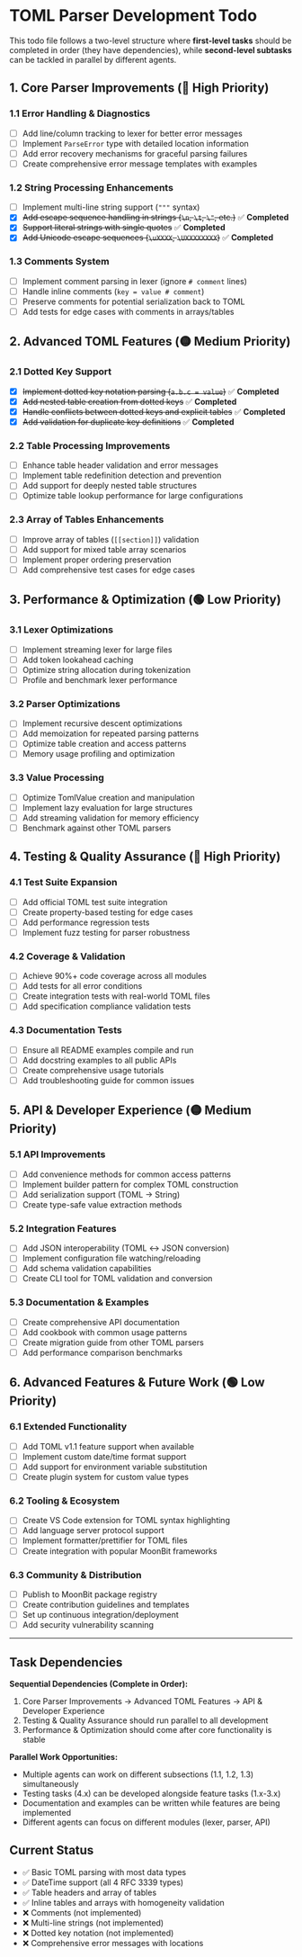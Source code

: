 # TOML Parser Development Todo

This todo file follows a two-level structure where **first-level tasks** should be completed in order (they have dependencies), while **second-level subtasks** can be tackled in parallel by different agents.

## 1. Core Parser Improvements (🔴 High Priority)

### 1.1 Error Handling & Diagnostics
- [ ] Add line/column tracking to lexer for better error messages
- [ ] Implement `ParseError` type with detailed location information
- [ ] Add error recovery mechanisms for graceful parsing failures
- [ ] Create comprehensive error message templates with examples

### 1.2 String Processing Enhancements  
- [ ] Implement multi-line string support (`"""` syntax)
- [x] ~~Add escape sequence handling in strings (`\n`, `\t`, `\"`, etc.)~~ ✅ **Completed**
- [x] ~~Support literal strings with single quotes~~ ✅ **Completed**
- [x] ~~Add Unicode escape sequences (`\uXXXX`, `\UXXXXXXXX`)~~ ✅ **Completed**

### 1.3 Comments System
- [ ] Implement comment parsing in lexer (ignore `# comment` lines)
- [ ] Handle inline comments (`key = value # comment`)
- [ ] Preserve comments for potential serialization back to TOML
- [ ] Add tests for edge cases with comments in arrays/tables

## 2. Advanced TOML Features (🟡 Medium Priority)

### 2.1 Dotted Key Support
- [x] ~~Implement dotted key notation parsing (`a.b.c = value`)~~ ✅ **Completed**
- [x] ~~Add nested table creation from dotted keys~~ ✅ **Completed**
- [x] ~~Handle conflicts between dotted keys and explicit tables~~ ✅ **Completed**
- [x] ~~Add validation for duplicate key definitions~~ ✅ **Completed**

### 2.2 Table Processing Improvements
- [ ] Enhance table header validation and error messages
- [ ] Implement table redefinition detection and prevention
- [ ] Add support for deeply nested table structures
- [ ] Optimize table lookup performance for large configurations

### 2.3 Array of Tables Enhancements
- [ ] Improve array of tables (`[[section]]`) validation
- [ ] Add support for mixed table array scenarios
- [ ] Implement proper ordering preservation
- [ ] Add comprehensive test cases for edge cases

## 3. Performance & Optimization (🟢 Low Priority)

### 3.1 Lexer Optimizations
- [ ] Implement streaming lexer for large files
- [ ] Add token lookahead caching
- [ ] Optimize string allocation during tokenization
- [ ] Profile and benchmark lexer performance

### 3.2 Parser Optimizations  
- [ ] Implement recursive descent optimizations
- [ ] Add memoization for repeated parsing patterns
- [ ] Optimize table creation and access patterns
- [ ] Memory usage profiling and optimization

### 3.3 Value Processing
- [ ] Optimize TomlValue creation and manipulation
- [ ] Implement lazy evaluation for large structures
- [ ] Add streaming validation for memory efficiency
- [ ] Benchmark against other TOML parsers

## 4. Testing & Quality Assurance (🔴 High Priority)

### 4.1 Test Suite Expansion
- [ ] Add official TOML test suite integration
- [ ] Create property-based testing for edge cases
- [ ] Add performance regression tests
- [ ] Implement fuzz testing for parser robustness

### 4.2 Coverage & Validation
- [ ] Achieve 90%+ code coverage across all modules
- [ ] Add tests for all error conditions
- [ ] Create integration tests with real-world TOML files
- [ ] Add specification compliance validation tests

### 4.3 Documentation Tests
- [ ] Ensure all README examples compile and run
- [ ] Add docstring examples to all public APIs
- [ ] Create comprehensive usage tutorials
- [ ] Add troubleshooting guide for common issues

## 5. API & Developer Experience (🟡 Medium Priority)

### 5.1 API Improvements
- [ ] Add convenience methods for common access patterns
- [ ] Implement builder pattern for complex TOML construction
- [ ] Add serialization support (TOML → String)
- [ ] Create type-safe value extraction methods

### 5.2 Integration Features
- [ ] Add JSON interoperability (TOML ↔ JSON conversion)
- [ ] Implement configuration file watching/reloading
- [ ] Add schema validation capabilities
- [ ] Create CLI tool for TOML validation and conversion

### 5.3 Documentation & Examples
- [ ] Create comprehensive API documentation
- [ ] Add cookbook with common usage patterns
- [ ] Create migration guide from other TOML parsers
- [ ] Add performance comparison benchmarks

## 6. Advanced Features & Future Work (🟢 Low Priority)

### 6.1 Extended Functionality
- [ ] Add TOML v1.1 feature support when available
- [ ] Implement custom date/time format support
- [ ] Add support for environment variable substitution
- [ ] Create plugin system for custom value types

### 6.2 Tooling & Ecosystem
- [ ] Create VS Code extension for TOML syntax highlighting
- [ ] Add language server protocol support
- [ ] Implement formatter/prettifier for TOML files
- [ ] Create integration with popular MoonBit frameworks

### 6.3 Community & Distribution
- [ ] Publish to MoonBit package registry
- [ ] Create contribution guidelines and templates
- [ ] Set up continuous integration/deployment
- [ ] Add security vulnerability scanning

---

## Task Dependencies

**Sequential Dependencies (Complete in Order):**
1. Core Parser Improvements → Advanced TOML Features → API & Developer Experience
2. Testing & Quality Assurance should run parallel to all development
3. Performance & Optimization should come after core functionality is stable

**Parallel Work Opportunities:**
- Multiple agents can work on different subsections (1.1, 1.2, 1.3) simultaneously
- Testing tasks (4.x) can be developed alongside feature tasks (1.x-3.x)
- Documentation and examples can be written while features are being implemented
- Different agents can focus on different modules (lexer, parser, API)

## Current Status
- ✅ Basic TOML parsing with most data types
- ✅ DateTime support (all 4 RFC 3339 types)
- ✅ Table headers and array of tables
- ✅ Inline tables and arrays with homogeneity validation
- ❌ Comments (not implemented)
- ❌ Multi-line strings (not implemented)
- ❌ Dotted key notation (not implemented)
- ❌ Comprehensive error messages with locations
